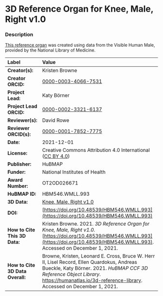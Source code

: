 # 3D Reference Organ for Knee, Male, Right v1.0

### Description
[This reference organ](https://humanatlas.io/3d-reference-library) was created using data from the Visible Human Male, provided by the National Library of Medicine.

| Label | Value |
| :------------- |:-------------|
| **Creator(s):** | Kristen Browne |
| **Creator ORCID:** | [0000-0003-4066-7531](https://orcid.org/0000-0003-4066-7531) |
| **Project Lead:** | Katy B&ouml;rner |
| **Project Lead ORCID:** | [0000-0002-3321-6137](https://orcid.org/0000-0002-3321-6137) |
| **Reviewer(s):** | David Rowe |
| **Reviewer ORCID(s):** |[0000-0001-7852-7775](https://doi.org/10.5072/0000-0001-7852-7775) |
| **Date:** | 2021-12-01 |
| **License:** | Creative Commons Attribution 4.0 International ([CC BY 4.0](https://creativecommons.org/licenses/by/4.0/)) |
| **Publisher:** | HuBMAP |
| **Funder:** | National Institutes of Health |
| **Award Number:** | OT2OD026671 |
| **HuBMAP ID:** | HBM546.WMLL.993 |
| **3D Data:** | [Knee, Male, Right v1.0](https://cdn.humanatlas.io/hra-releases/v1.1/models/VH_M_Knee_R.glb) |
| **DOI:** | [https://doi.org/10.48539/HBM546.WMLL.993](https://doi.org/10.48539/HBM546.WMLL.993) |
| **How to Cite This 3D Data:** | Kristen Browne. 2021. *3D Reference Organ for Knee, Male, Right v1.0.* [https://doi.org/10.48539/HBM546.WMLL.993](https://doi.org/10.48539/HBM546.WMLL.993). Accessed on December 1, 2021. |
| **How to Cite 3D Data Overall:** | Browne, Kristen, Leonard E. Cross, Bruce W. Herr II, Lisel Record, Ellen Quardokus, Andreas Bueckle, Katy B&ouml;rner. 2021. *HuBMAP CCF 3D Reference Object Library*. https://humanatlas.io/3d-reference-library. Accessed on December 1, 2021. |
